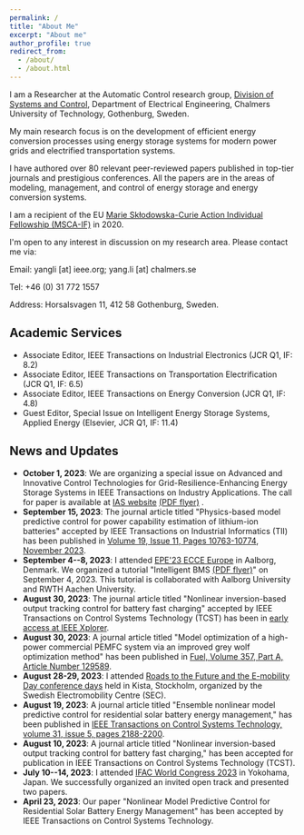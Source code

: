 ```yaml
---
permalink: /
title: "About Me"
excerpt: "About me"
author_profile: true
redirect_from: 
  - /about/
  - /about.html
---
```


I am a Researcher at the Automatic Control research group, [Division of Systems and Control](https://www.chalmers.se/en/departments/e2/research/systems-and-control/), Department of Electrical Engineering, Chalmers University of Technology, Gothenburg, Sweden. 

My main research focus is on the development of efficient energy conversion processes using energy storage systems for modern power grids and electrified transportation systems.

I have authored over 80 relevant peer-reviewed papers published in top-tier journals and prestigious conferences. All the papers are in the areas of modeling, management, and control of energy storage and energy conversion systems. 

I am a recipient of the EU [Marie Skłodowska-Curie Action Individual Fellowship (MSCA-IF)](https://cordis.europa.eu/project/id/895337) in 2020.

I'm open to any interest in discussion on my research area. Please contact me via:

Email: yangli [at] ieee.org; yang.li [at] chalmers.se

Tel: +46 (0) 31 772 1557 

Address: Horsalsvagen 11, 412 58 Gothenburg, Sweden.


Academic Services
------
- Associate Editor, IEEE Transactions on Industrial Electronics (JCR Q1, IF: 8.2)
- Associate Editor, IEEE Transactions on Transportation Electrification (JCR Q1, IF: 6.5)
- Associate Editor, IEEE Transactions on Energy Conversion (JCR Q1, IF: 4.8)
- Guest Editor, Special Issue on Intelligent Energy Storage Systems, Applied Energy (Elsevier, JCR Q1, IF: 11.4)

News and Updates
------
- **October 1, 2023**: We are organizing a special issue on Advanced and Innovative Control Technologies for Grid-Resilience-Enhancing Energy Storage Systems in IEEE Transactions on Industry Applications. The call for paper is available at [IAS website](https://ias.ieee.org/publications/ieee-transactions-on-industry-applications/) [(PDF flyer)](https://ias.ieee.org/wp-content/uploads/2023/08/2025May_Special_AICT.pdf) .
- **September 15, 2023**: The journal article titled "Physics-based model predictive control for power capability estimation of lithium-ion batteries" accepted by IEEE Transactions on Industrial Informatics (TII) has been published in [Volume 19, Issue 11, Pages 10763-10774, November 2023](http://doi.org/10.1109/TII.2022.3233676).
- **September 4--8, 2023**: I attended [EPE'23 ECCE Europe](https://epe2023.com/) in Aalborg, Denmark. We organized a tutorial "Intelligent BMS [(PDF flyer)](https://epe2023.com/wp-content/uploads/EPE23_TUT_PROP_14_Remus_TEODORESCU_Intelligent-BMS.pdf)" on September 4, 2023. This tutorial is collaborated with Aalborg University and RWTH Aachen  University.
- **August 30, 2023**: The journal article titled "Nonlinear inversion-based output tracking control for battery fast charging" accepted by IEEE Transactions on Control Systems Technology (TCST) has been in [early access at IEEE Xplorer](http://doi.org/10.1109/TCST.2023.3306240).
- **August 30, 2023**: A journal article titled "Model optimization of a high-power commercial PEMFC system via an improved grey wolf optimization method" has been published in [Fuel, Volume 357, Part A, Article Number 129589](http://doi.org/10.1016/j.fuel.2023.129589).
- **August 28-29, 2023**: I attended [Roads to the Future and the E-mobility Day conference days](https://emobilitycentre.se/event/welcome-to-the-roads-to-the-future-and-the-e-mobility-day-conference-days/) held in Kista, Stockholm, organized by the Swedish Electromobility Centre (SEC).
- **August 19, 2023**: A journal article titled "Ensemble nonlinear model predictive control for residential solar battery energy management," has been published in [IEEE Transactions on Control Systems Technology, volume 31, issue 5, pages 2188-2200](http://doi.org/10.1109/TCST.2023.3291540).
- **August 10, 2023**: A journal article titled "Nonlinear inversion-based output tracking control for battery fast charging," has been accepted for publication in IEEE Transactions on Control Systems Technology (TCST).
- **July 10--14, 2023**: I attended [IFAC World Congress 2023](https://www.ifac2023.org/) in Yokohama, Japan. We successfully organized an invited open track and presented two papers.
- **April 23, 2023**: Our paper "Nonlinear Model Predictive Control for Residential Solar Battery Energy Management" has been accepted by IEEE Transactions on Control Systems Technology.